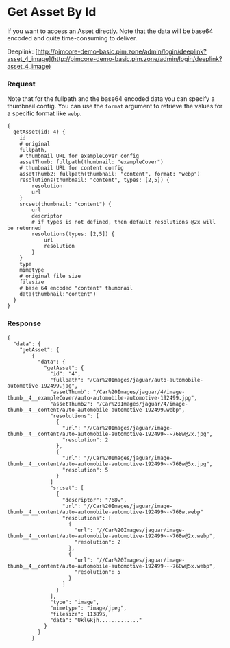 # Get Asset By Id

If you want to access an Asset directly.
Note that the data will be base64 encoded and quite time-consuming to deliver.

Deeplink: [http://pimcore-demo-basic.pim.zone/admin/login/deeplink?asset_4_image](http://pimcore-demo-basic.pim.zone/admin/login/deeplink?asset_4_image)

### Request

Note that for the fullpath and the base64 encoded data you can specify a thumbnail config.
You can use the `format` argument to retrieve the values for a specific format like `webp`.

```
{
  getAsset(id: 4) {
    id
    # original
    fullpath,
    # thumbnail URL for exampleCover config
    assetThumb: fullpath(thumbnail: "exampleCover")
    # thumbnail URL for content config
    assetThumb2: fullpath(thumbnail: "content", format: "webp")
    resolutions(thumbnail: "content", types: [2,5]) {
        resolution
        url
    }
    srcset(thumbnail: "content") {
        url
        descriptor
        # if types is not defined, then default resolutions @2x will be returned
        resolutions(types: [2,5]) {
            url
            resolution
        }
    }
    type
    mimetype
    # original file size
    filesize
    # base 64 encoded "content" thumbnail
    data(thumbnail:"content")
  }
}

```

### Response

```
{
  "data": {
    "getAsset": {
        {
          "data": {
            "getAsset": {
              "id": "4",
              "fullpath": "/Car%20Images/jaguar/auto-automobile-automotive-192499.jpg",
              "assetThumb": "/Car%20Images/jaguar/4/image-thumb__4__exampleCover/auto-automobile-automotive-192499.jpg",
              "assetThumb2": "/Car%20Images/jaguar/4/image-thumb__4__content/auto-automobile-automotive-192499.webp",
              "resolutions": [
                {
                  "url": "//Car%20Images/jaguar/image-thumb__4__content/auto-automobile-automotive-192499~-~768w@2x.jpg",
                  "resolution": 2
                },
                {
                  "url": "//Car%20Images/jaguar/image-thumb__4__content/auto-automobile-automotive-192499~-~768w@5x.jpg",
                  "resolution": 5
                }
              ]
              "srcset": [
                {
                  "descriptor": "768w",
                  "url": "//Car%20Images/jaguar/image-thumb__4__content/auto-automobile-automotive-192499~-~768w.webp"
                  "resolutions": [
                    {
                      "url": "//Car%20Images/jaguar/image-thumb__4__content/auto-automobile-automotive-192499~-~768w@2x.webp",
                      "resolution": 2
                    },
                    {
                      "url": "//Car%20Images/jaguar/image-thumb__4__content/auto-automobile-automotive-192499~-~768w@5x.webp",
                      "resolution": 5
                    }
                  ]
                }
              ],
              "type": "image",
              "mimetype": "image/jpeg",
              "filesize": 113895,
              "data": "UklGRjh............."
            }
          }
        }
```
